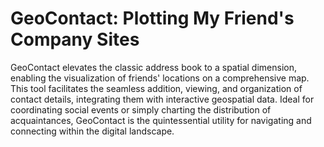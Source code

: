 # GeoContact: Plotting My Friend's Company Sites

GeoContact elevates the classic address book to a spatial dimension, enabling the visualization of friends' locations on a comprehensive map. This tool facilitates the seamless addition, viewing, and organization of contact details, integrating them with interactive geospatial data. Ideal for coordinating social events or simply charting the distribution of acquaintances, GeoContact is the quintessential utility for navigating and connecting within the digital landscape.
